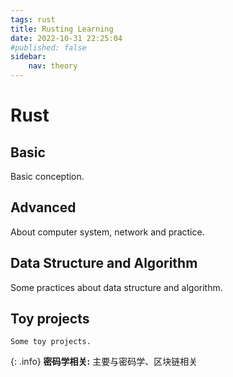 ```yaml
---
tags: rust
title: Rusting Learning
date: 2022-10-31 22:25:04
#published: false
sidebar:
    nav: theory
---
```


# Rust
## Basic
Basic conception.

## Advanced
About computer system, network and practice.
## Data Structure and Algorithm
Some practices about data structure and algorithm.

## Toy projects
    Some toy projects. 

{: .info}
**密码学相关:** 主要与密码学、区块链相关
